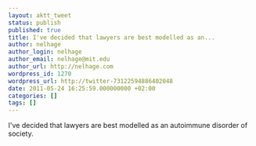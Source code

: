 ```yaml
---
layout: aktt_tweet
status: publish
published: true
title: I've decided that lawyers are best modelled as an...
author: nelhage
author_login: nelhage
author_email: nelhage@mit.edu
author_url: http://nelhage.com
wordpress_id: 1270
wordpress_url: http://twitter-73122594886402048
date: 2011-05-24 16:25:59.000000000 +02:00
categories: []
tags: []
---
```

I've decided that lawyers are best modelled as an autoimmune disorder of society.
